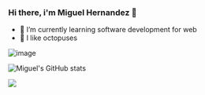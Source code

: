 ### Hi there, i'm Miguel Hernandez 👋

- 🌱 I’m currently learning software development for web
- 🐙 I like octopuses

![image](https://user-images.githubusercontent.com/81411706/187322064-818aaf55-d315-4888-8489-126e2b04c98f.png)

![Miguel's GitHub stats](https://github-readme-stats.vercel.app/api?username=MiguelAdrianHV&show_icons=true&theme=tokyonight)
<div></div>
<img src="https://cdn.dribbble.com/users/1320653/screenshots/3492217/octo_800x600.gif">
<!--
**MiguelAdrianHV/MiguelAdrianHV** is a ✨ _special_ ✨ repository because its `README.md` (this file) appears on your GitHub profile.

Here are some ideas to get you started:

- 🔭 I’m currently working on ...
- 🌱 I’m currently learning ...
- 👯 I’m looking to collaborate on ...
- 🤔 I’m looking for help with ...
- 💬 Ask me about ...
- 📫 How to reach me: ...
- 😄 Pronouns: ...
- ⚡ Fun fact: ...
-->




